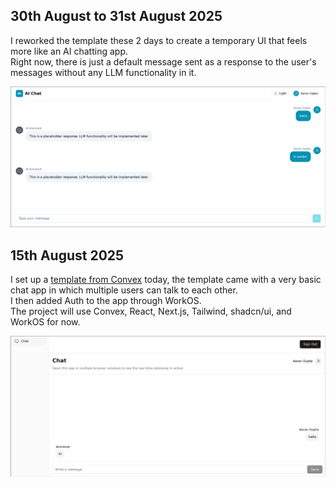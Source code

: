 ## 30th August to 31st August 2025

I reworked the template these 2 days to create a temporary UI that feels more like an AI chatting app.<br>
Right now, there is just a default message sent as a response to the user's messages without any LLM functionality in it.

![assets/journal/31-08-2025_1.png](assets/journal/31-08-2025_1.png)

## 15th August 2025

I set up a [template from Convex](https://github.com/get-convex/templates/tree/main/template-nextjs-shadcn) today, the template came with a very basic chat app in which multiple users can talk to each other.<br>
I then added Auth to the app through WorkOS.<br>
The project will use Convex, React, Next.js, Tailwind, shadcn/ui, and WorkOS for now.

![assets/journal/15-08-2025_1.png](assets/journal/15-08-2025_1.png)
